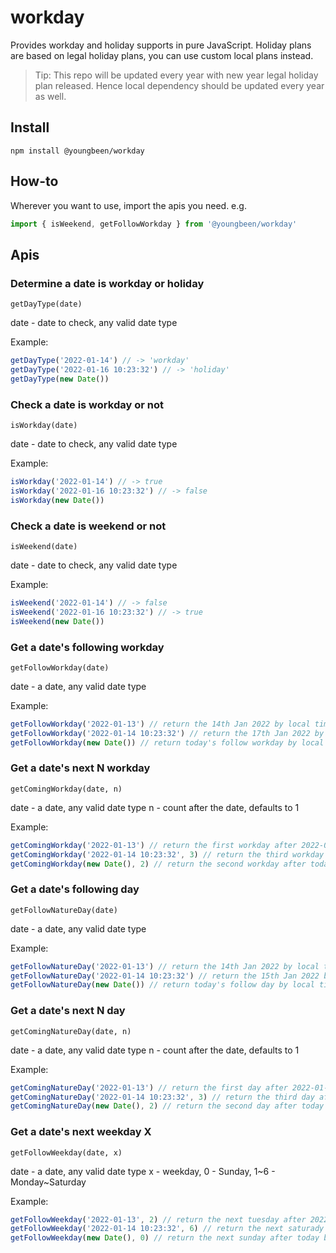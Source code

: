 
# workday

Provides workday and holiday supports in pure JavaScript.
Holiday plans are based on legal holiday plans, you can use custom local plans instead.

> Tip: This repo will be updated every year with new year legal holiday plan released. Hence local dependency should be updated every year as well.

## Install

```shell
npm install @youngbeen/workday
```

## How-to

Wherever you want to use, import the apis you need. e.g.

```javascript
import { isWeekend, getFollowWorkday } from '@youngbeen/workday'
```

## Apis

### Determine a date is workday or holiday

`getDayType(date)`

date - date to check, any valid date type

Example:

```javascript
getDayType('2022-01-14') // -> 'workday'
getDayType('2022-01-16 10:23:32') // -> 'holiday'
getDayType(new Date())
```

### Check a date is workday or not

`isWorkday(date)`

date - date to check, any valid date type

Example:

```javascript
isWorkday('2022-01-14') // -> true
isWorkday('2022-01-16 10:23:32') // -> false
isWorkday(new Date())
```

### Check a date is weekend or not

`isWeekend(date)`

date - date to check, any valid date type

Example:

```javascript
isWeekend('2022-01-14') // -> false
isWeekend('2022-01-16 10:23:32') // -> true
isWeekend(new Date())
```

### Get a date's following workday

`getFollowWorkday(date)`

date - a date, any valid date type

Example:

```javascript
getFollowWorkday('2022-01-13') // return the 14th Jan 2022 by local timezone
getFollowWorkday('2022-01-14 10:23:32') // return the 17th Jan 2022 by local timezone
getFollowWorkday(new Date()) // return today's follow workday by local timezone
```

### Get a date's next N workday

`getComingWorkday(date, n)`

date - a date, any valid date type
n - count after the date, defaults to 1

Example:

```javascript
getComingWorkday('2022-01-13') // return the first workday after 2022-01-13 by local timezone
getComingWorkday('2022-01-14 10:23:32', 3) // return the third workday after 2022-01-14 10:23:32 by local timezone
getComingWorkday(new Date(), 2) // return the second workday after today by local timezone
```

### Get a date's following day

`getFollowNatureDay(date)`

date - a date, any valid date type

Example:

```javascript
getFollowNatureDay('2022-01-13') // return the 14th Jan 2022 by local timezone
getFollowNatureDay('2022-01-14 10:23:32') // return the 15th Jan 2022 by local timezone
getFollowNatureDay(new Date()) // return today's follow day by local timezone
```

### Get a date's next N day

`getComingNatureDay(date, n)`

date - a date, any valid date type
n - count after the date, defaults to 1

Example:

```javascript
getComingNatureDay('2022-01-13') // return the first day after 2022-01-13 by local timezone
getComingNatureDay('2022-01-14 10:23:32', 3) // return the third day after 2022-01-14 10:23:32 by local timezone
getComingNatureDay(new Date(), 2) // return the second day after today by local timezone
```

### Get a date's next weekday X

`getFollowWeekday(date, x)`

date - a date, any valid date type
x - weekday, 0 - Sunday, 1~6 - Monday~Saturday

Example:

```javascript
getFollowWeekday('2022-01-13', 2) // return the next tuesday after 2022-01-13 by local timezone
getFollowWeekday('2022-01-14 10:23:32', 6) // return the next saturady after 2022-01-14 10:23:32 by local timezone
getFollowWeekday(new Date(), 0) // return the next sunday after today by local timezone
```